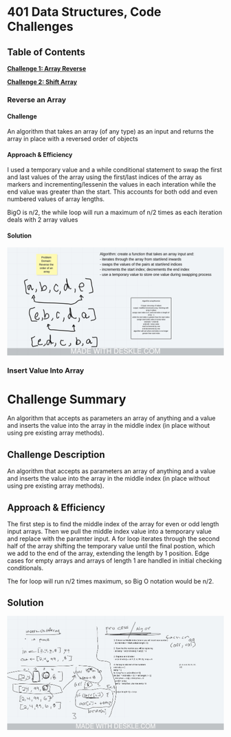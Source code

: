 # 401 Data Structures, Code Challenges

## Table of Contents
**[Challenge 1: Array Reverse](#reverse-an-array)**

**[Challenge 2: Shift Array](#insert-value-into-array)**


### Reverse an Array

#### Challenge
An algorithm that takes an array (of any type) as an input and returns the array in place with a reversed order of objects

#### Approach & Efficiency
I used a temporary value and a while conditional statement to swap the first and last values of the array using the first/last indices of the array as markers and incrementing/lessenin the values in each interation while the end value was greater than the start. This accounts for both odd and even numbered values of array lengths.

BigO is n/2, the while loop will run a maximum of n/2 times as each iteration deals with 2 array values

#### Solution
![image of reverse array whiteboard](assets/array-reverse.jpeg)

### Insert Value Into Array

# Challenge Summary
An algorithm that accepts as parameters an array of anything and a value and inserts the value into the array in the middle index (in place without using pre existing array methods).

## Challenge Description
An algorithm that accepts as parameters an array of anything and a value and inserts the value into the array in the middle index (in place without using pre existing array methods).

## Approach & Efficiency
The first step is to find the middle index of the array for even or odd length input arrays. Then we pull the middle index value into a temporary value and replace with the paramter input. A for loop iterates through the second half of the array shifting the temporary value until the final postion, which we add to the end of the array, extending the length by 1 position. Edge cases for empty arrays and arrays of length 1 are handled in initial checking conditionals.

The for loop will run n/2 times maximum, so Big O notation would be n/2.

## Solution
![image of array shift whiteboard](assets/array-shift.jpeg)
